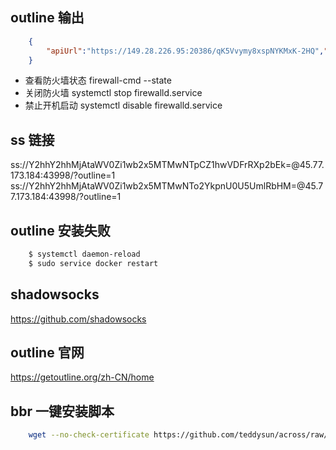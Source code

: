 ## outline 输出 
```json
    {
        "apiUrl":"https://149.28.226.95:20386/qK5Vvymy8xspNYKMxK-2HQ","certSha256":"CDFEEFD9D2A701E698A516E6B06BC6728D3F9F5BA16EFCC23D5746AEC57D8ED4"
    }
```
* 查看防火墙状态 firewall-cmd --state
* 关闭防火墙 systemctl stop firewalld.service
* 禁止开机启动 systemctl disable firewalld.service 

## ss 链接
ss://Y2hhY2hhMjAtaWV0Zi1wb2x5MTMwNTpCZ1hwVDFrRXp2bEk=@45.77.173.184:43998/?outline=1
ss://Y2hhY2hhMjAtaWV0Zi1wb2x5MTMwNTo2YkpnU0U5UmlRbHM=@45.77.173.184:43998/?outline=1

## outline 安装失败 
```sh
    $ systemctl daemon-reload
    $ sudo service docker restart
```

## shadowsocks
<https://github.com/shadowsocks>

## outline 官网
<https://getoutline.org/zh-CN/home>

## bbr 一键安装脚本
```sh
    wget --no-check-certificate https://github.com/teddysun/across/raw/master/bbr.sh && chmod +x bbr.sh && ./bbr.sh
```
